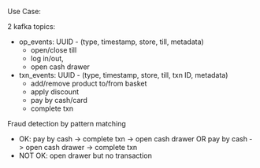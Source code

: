 Use Case:

2 kafka topics:

- op_events: UUID - (type, timestamp, store, till, metadata)
  - open/close till
  - log in/out, 
  - open cash drawer
- txn_events: UUID - (type, timestamp, store, till, txn ID, metadata)
  - add/remove product to/from basket
  - apply discount
  - pay by cash/card
  - complete txn

Fraud detection by pattern matching
 - OK: pay by cash -> complete txn -> open cash drawer OR pay by cash -> open cash drawer -> complete txn
 - NOT OK: open drawer but no transaction